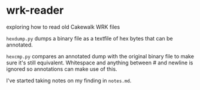 wrk-reader
==========

exploring how to read old Cakewalk WRK files

`hexdump.py` dumps a binary file as a textfile of hex bytes that can be annotated.

`hexcmp.py` compares an annotated dump with the original binary file to make sure
it's still equivalent. Whitespace and anything between # and newline is ignored
so annotations can make use of this.

I've started taking notes on my finding in `notes.md`.
